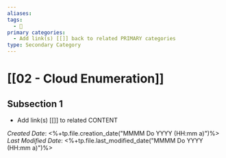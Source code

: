 ```yaml
---
aliases: 
tags:
  - 🥈
primary categories:
  - Add link(s) [[]] back to related PRIMARY categories
type: Secondary Category
---
```

# [[02 - Cloud Enumeration]]

## Subsection 1
* Add link(s) [[]] to related CONTENT

*Created Date*: <%+tp.file.creation_date("MMMM Do YYYY (HH:mm a)")%>
*Last Modified Date*: <%+tp.file.last_modified_date("MMMM Do YYYY (HH:mm a)")%>
